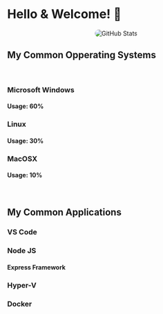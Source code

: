 # Hello & Welcome! 👋

<div class="git-stats" align="center">
  <img src="https://github-readme-stats.vercel.app/api?username=Mr3ENTLEY&show_icons=true&theme=tokyonight&bg_color=16325B&title_color=FFDC7F&text_color=78B7D0&icon_color=FFDC7F&hide_border=true&count_private=true&include_all_commits=false&line_height=30" alt="GitHub Stats" style="border-radius: 45px;">
</div>

## My Common Opperating Systems

<br>

### Microsoft Windows
#### Usage: 60%

### Linux
#### Usage: 30%

### MacOSX
#### Usage: 10%

<br>

## My Common Applications

### VS Code

### Node JS
#### Express Framework

### Hyper-V

### Docker

###

